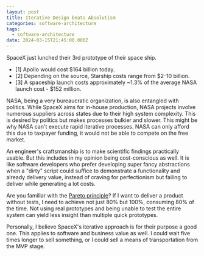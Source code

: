 ```yaml
---
layout: post
title: Iterative Design beats Absolutism
categories: software-architecture
tags:
  - software-architecture
date: 2024-03-15T21:45:00.000Z
---
```


SpaceX just lunched their 3rd prototype of their space ship.

* [1] Apollo would cost $164 billion today.
* [2] Depending on the source, Starship costs range from $2-10 billion.
* [3] A spaceship launch costs approximately ~1.3% of the average NASA launch cost - $152 million.

NASA, being a very bureaucratic organization, is also entangled with politics. While SpaceX aims for in-house production, NASA projects involve numerous suppliers across states due to their high system complexity. This is desired by politics but makes processes bulkier and slower. This might be why NASA can't execute rapid iterative processes. NASA can only afford this due to taxpayer funding, it would not be able to compete on the free market.

An engineer's craftsmanship is to make scientific findings practically usable. But this includes in my opinion being cost-conscious as well. It is like software developers who prefer developing super fancy abstractions when a "dirty" script could suffice to demonstrate a functionality and already delivery value, instead of craving for perfectionism but failing to deliver while generating a lot costs.

Are you familiar with the [Pareto principle](https://en.wikipedia.org/wiki/Pareto_principle)? If I want to deliver a product without tests, I need to achieve not just 80% but 100%, consuming 80% of the time. Not using real prototypes and being unable to test the entire system can yield less insight than multiple quick prototypes.

Personally, I believe SpaceX's iterative approach is for their purpose a good one. This applies to software and business value as well. I could wait five times longer to sell something, or I could sell a means of transportation from the MVP stage.
